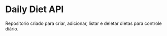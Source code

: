 # Daily Diet API

Repositorio criado para criar, adicionar, listar e deletar dietas para controle diário.
